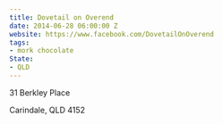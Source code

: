 ```yaml
---
title: Dovetail on Overend
date: 2014-06-28 06:00:00 Z
website: https://www.facebook.com/DovetailOnOverend
tags:
- mork chocolate
State:
- QLD
---
```


31 Berkley Place

Carindale, QLD 4152

